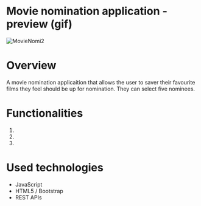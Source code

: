 # Movie nomination application - preview (gif)
![MovieNomi2](https://user-images.githubusercontent.com/47774611/107603733-b1ddd280-6bfb-11eb-83aa-3dfe26205297.gif)

# Overview
A movie nomination applicaition that allows the user to saver their favourite films they feel should be up for nomination. They can select five nominees.

# Functionalities
1.

2.

3.


# Used technologies
- JavaScript 
- HTML5 / Bootstrap
- REST APIs

